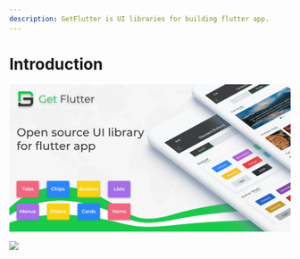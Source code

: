 ```yaml
---
description: GetFlutter is UI libraries for building flutter app.
---
```


# Introduction

![Get Flutter](.gitbook/assets/github-settings-2.png)

![](https://ik.imagekit.io/ionicfirebaseapp/tr:dpr-auto,tr:w-auto/home_banner_2_C3HRvVcO_.png)





